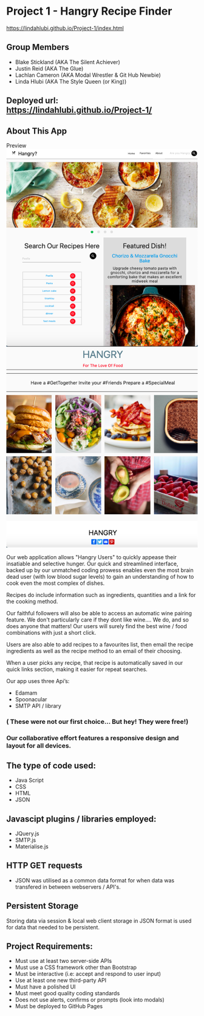 # Project 1 - Hangry Recipe Finder

https://lindahlubi.github.io/Project-1/index.html

## Group Members

 * Blake Stickland (AKA The Silent Achiever)
 * Justin Reid (AKA The Glue)
 * Lachlan Cameron (AKA Modal Wrestler & Git Hub Newbie)
 * Linda Hlubi (AKA The Style Queen (or King))


## Deployed url: https://lindahlubi.github.io/Project-1/


## About This App


Preview
<br>
<img class="materialboxed collage-image" src="./images/Screen Shot 2021-01-11 at 11.38.16 am.png">
<img class="materialboxed collage-image" src="./images/Screen Shot 2021-01-11 at 11.39.02 am.png">
<br>

Our web application allows "Hangry Users" to quickly appease their insatiable and selective hunger. Our quick and streamlined interface, backed up by our unmatched coding prowess enables even the most brain dead user (with low blood sugar levels) to gain an understanding of how to cook even the most complex of dishes. 

Recipes do include information such as ingredients, quantities and a link for the cooking method. 

Our faithful followers will also be able to access an automatic wine pairing feature. We don't particularly care if they dont like wine.... We do, and so does anyone that matters! Our users will surely find the best wine / food combinations with just a short click.  

Users are also able to add recipes to a favourites list, then email the recipe ingredients as well as the recipe method to an email of their choosing.

When a user picks any recipe, that recipe is automatically saved in our quick links section, making it easier for repeat searches. 

Our app uses three Api’s:

* Edamam
* Spoonacular
* SMTP API / library
### ( These were not our first choice... But hey! They were free!)



### Our collaborative effort features a responsive design and layout for all devices.


## The type of code used:

* Java Script
* CSS
* HTML
* JSON


## Javascipt plugins / libraries employed:

* JQuery.js
* SMTP.js
* Materialise.js


## HTTP GET requests

* JSON was utilised as a common data format for when data was transfered in between webservers / API's.


## Persistent Storage

Storing data via session & local web client storage in JSON format is used for data that needed to be persistent.


## Project Requirements:

* Must use at least two server-side APIs
* Must use a CSS framework other than Bootstrap
* Must be interactive (i.e: accept and respond to user input)
* Use at least one new third-party API
* Must have a polished UI
* Must meet good quality coding standards
* Does not use alerts, confirms or prompts (look into modals)
* Must be deployed to GitHub Pages



